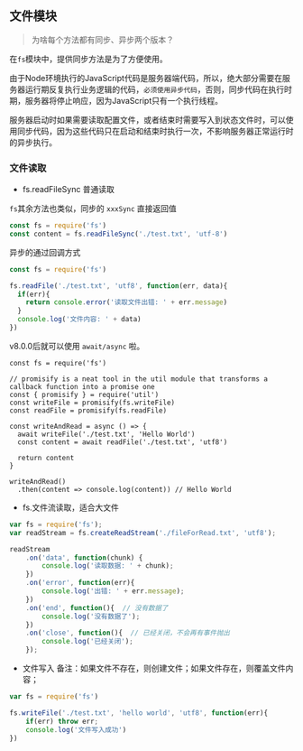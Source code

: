 ## 文件模块
> 为啥每个方法都有同步、异步两个版本？

在`fs`模块中，提供同步方法是为了方便使用。

由于Node环境执行的JavaScript代码是服务器端代码，所以，绝大部分需要在服务器运行期反复执行业务逻辑的代码，`必须使用异步代码`，否则，同步代码在执行时期，服务器将停止响应，因为JavaScript只有一个执行线程。

服务器启动时如果需要读取配置文件，或者结束时需要写入到状态文件时，可以使用同步代码，因为这些代码只在启动和结束时执行一次，不影响服务器正常运行时的异步执行。


### 文件读取
- fs.readFileSync 普通读取

`fs`其余方法也类似，同步的 `xxxSync` 直接返回值
```js
const fs = require('fs')
const content = fs.readFileSync('./test.txt', 'utf-8')
```

异步的通过回调方式
```js
const fs = require('fs')

fs.readFile('./test.txt', 'utf8', function(err, data){
  if(err){
    return console.error('读取文件出错: ' + err.message)
  }
  console.log('文件内容: ' + data)
})
```

v8.0.0后就可以使用 `await/async` 啦。
```es6
const fs = require('fs')

// promisify is a neat tool in the util module that transforms a callback function into a promise one
const { promisify } = require('util')
const writeFile = promisify(fs.writeFile)
const readFile = promisify(fs.readFile)

const writeAndRead = async () => {
  await writeFile('./test.txt', 'Hello World')
  const content = await readFile('./test.txt', 'utf8')

  return content
}

writeAndRead()
  .then(content => console.log(content)) // Hello World
```
- fs.文件流读取，适合大文件
```js
var fs = require('fs');
var readStream = fs.createReadStream('./fileForRead.txt', 'utf8');

readStream
    .on('data', function(chunk) {
        console.log('读取数据: ' + chunk);
    })
    .on('error', function(err){
        console.log('出错: ' + err.message);
    })
    .on('end', function(){  // 没有数据了
        console.log('没有数据了');
    })
    .on('close', function(){  // 已经关闭，不会再有事件抛出
        console.log('已经关闭');
    });
```

- 文件写入
备注：如果文件不存在，则创建文件；如果文件存在，则覆盖文件内容；

```js
var fs = require('fs')

fs.writeFile('./test.txt', 'hello world', 'utf8', function(err){
    if(err) throw err;
    console.log('文件写入成功')
})
```
